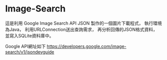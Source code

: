 Image-Search
============

這是利用 Google Image Search API JSON 製作的一個圖片下載程式，
執行環境為Java，
利用URLConnection送出查詢需求，
再分析回傳的JSON格式資料，
並寫入SQLite資料庫中。

Google API網址如下
https://developers.google.com/image-search/v1/jsondevguide

